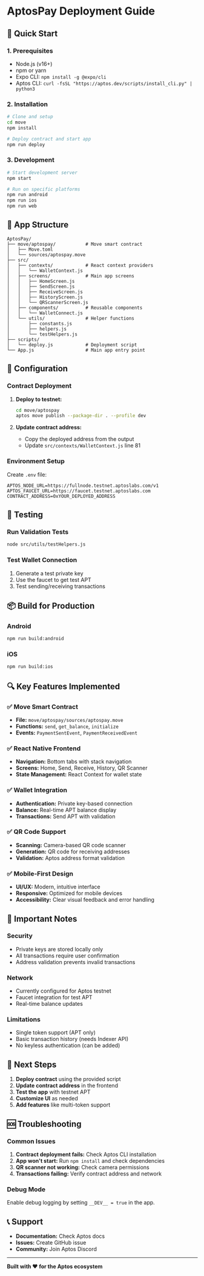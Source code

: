 # AptosPay Deployment Guide

## 🚀 Quick Start

### 1. Prerequisites
- Node.js (v16+)
- npm or yarn
- Expo CLI: `npm install -g @expo/cli`
- Aptos CLI: `curl -fsSL "https://aptos.dev/scripts/install_cli.py" | python3`

### 2. Installation
```bash
# Clone and setup
cd move
npm install

# Deploy contract and start app
npm run deploy
```

### 3. Development
```bash
# Start development server
npm start

# Run on specific platforms
npm run android
npm run ios
npm run web
```

## 📱 App Structure

```
AptosPay/
├── move/aptospay/           # Move smart contract
│   ├── Move.toml
│   └── sources/aptospay.move
├── src/
│   ├── contexts/            # React context providers
│   │   └── WalletContext.js
│   ├── screens/             # Main app screens
│   │   ├── HomeScreen.js
│   │   ├── SendScreen.js
│   │   ├── ReceiveScreen.js
│   │   ├── HistoryScreen.js
│   │   └── QRScannerScreen.js
│   ├── components/          # Reusable components
│   │   └── WalletConnect.js
│   └── utils/               # Helper functions
│       ├── constants.js
│       ├── helpers.js
│       └── testHelpers.js
├── scripts/
│   └── deploy.js            # Deployment script
└── App.js                   # Main app entry point
```

## 🔧 Configuration

### Contract Deployment
1. **Deploy to testnet:**
   ```bash
   cd move/aptospay
   aptos move publish --package-dir . --profile dev
   ```

2. **Update contract address:**
   - Copy the deployed address from the output
   - Update `src/contexts/WalletContext.js` line 81

### Environment Setup
Create `.env` file:
```env
APTOS_NODE_URL=https://fullnode.testnet.aptoslabs.com/v1
APTOS_FAUCET_URL=https://faucet.testnet.aptoslabs.com
CONTRACT_ADDRESS=0xYOUR_DEPLOYED_ADDRESS
```

## 🧪 Testing

### Run Validation Tests
```bash
node src/utils/testHelpers.js
```

### Test Wallet Connection
1. Generate a test private key
2. Use the faucet to get test APT
3. Test sending/receiving transactions

## 📦 Build for Production

### Android
```bash
npm run build:android
```

### iOS
```bash
npm run build:ios
```

## 🔍 Key Features Implemented

### ✅ Move Smart Contract
- **File:** `move/aptospay/sources/aptospay.move`
- **Functions:** `send`, `get_balance`, `initialize`
- **Events:** `PaymentSentEvent`, `PaymentReceivedEvent`

### ✅ React Native Frontend
- **Navigation:** Bottom tabs with stack navigation
- **Screens:** Home, Send, Receive, History, QR Scanner
- **State Management:** React Context for wallet state

### ✅ Wallet Integration
- **Authentication:** Private key-based connection
- **Balance:** Real-time APT balance display
- **Transactions:** Send APT with validation

### ✅ QR Code Support
- **Scanning:** Camera-based QR code scanner
- **Generation:** QR code for receiving addresses
- **Validation:** Aptos address format validation

### ✅ Mobile-First Design
- **UI/UX:** Modern, intuitive interface
- **Responsive:** Optimized for mobile devices
- **Accessibility:** Clear visual feedback and error handling

## 🚨 Important Notes

### Security
- Private keys are stored locally only
- All transactions require user confirmation
- Address validation prevents invalid transactions

### Network
- Currently configured for Aptos testnet
- Faucet integration for test APT
- Real-time balance updates

### Limitations
- Single token support (APT only)
- Basic transaction history (needs Indexer API)
- No keyless authentication (can be added)

## 🔄 Next Steps

1. **Deploy contract** using the provided script
2. **Update contract address** in the frontend
3. **Test the app** with testnet APT
4. **Customize UI** as needed
5. **Add features** like multi-token support

## 🆘 Troubleshooting

### Common Issues
1. **Contract deployment fails:** Check Aptos CLI installation
2. **App won't start:** Run `npm install` and check dependencies
3. **QR scanner not working:** Check camera permissions
4. **Transactions failing:** Verify contract address and network

### Debug Mode
Enable debug logging by setting `__DEV__ = true` in the app.

## 📞 Support

- **Documentation:** Check Aptos docs
- **Issues:** Create GitHub issue
- **Community:** Join Aptos Discord

---

**Built with ❤️ for the Aptos ecosystem**

